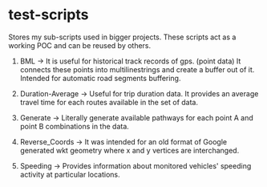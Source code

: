 # test-scripts
Stores my sub-scripts used in bigger projects. These scripts act as a working POC and can be reused by others.

1. BML -> It is useful for historical track records of gps. (point data) It connects these points into multilinestrings and create a buffer out of it. Intended for automatic road segments buffering.

2. Duration-Average -> Useful for trip duration data. It provides an average travel time for each routes available in the set of data.

3. Generate -> Literally generate available pathways for each point A and point B combinations in the data.

4. Reverse_Coords -> It was intended for an old format of Google generated wkt geometry where x and y vertices are interchanged.

5. Speeding -> Provides information about monitored vehicles' speeding activity at particular locations.
